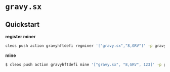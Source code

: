 # `gravy.sx`

## Quickstart

**register miner**

```bash
cleos push action gravyhftdefi regminer '["gravy.sx","8,GRV"]' -p gravy.sx
```

**mine**

```bash
$ cleos push action gravyhftdefi mine '["gravy.sx", "8,GRV", 123]' -p gravy.sx
```
